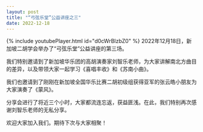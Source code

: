 ```yaml
---
layout: post
title: "“弓弦乐堂”公益讲座之三"
date: 2022-12-18
---
```

{% include youtubePlayer.html id="d0cWrBlzbZ0" %}
2022年12月18日，新加坡二胡学会举办了“弓弦乐堂”公益讲座的第三场。

我们特别邀请到了新加坡华乐团的高胡演奏家刘智乐老师，为大家讲解南北方曲目的差异，以及带领大家一起学习《喜唱丰收》和《苏南小曲》。
<!--more-->

我们也邀请到了刚刚在新加坡全国华乐比赛二胡初级组获得亚军的张云皓小朋友为大家演奏了《蒙风》。

分享会进行了将近三个小时，大家都流连忘返，获益匪浅。在此，我们特别再次感谢刘智乐老师的无私分享。

欢迎大家加入我们。期待下次与大家相聚！

